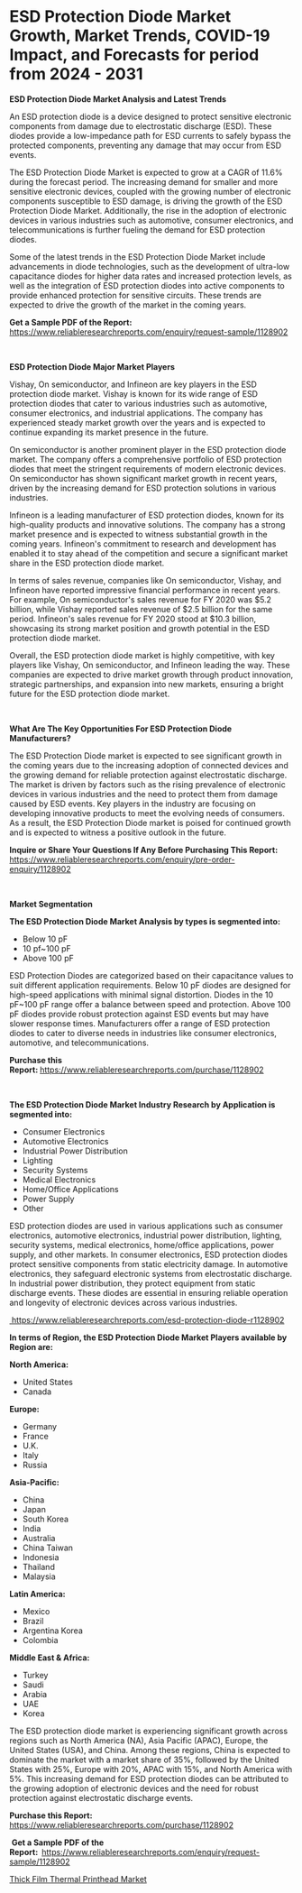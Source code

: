 <p><h1>ESD Protection Diode Market Growth, Market Trends, COVID-19 Impact, and Forecasts for period from 2024 - 2031</h1></p><p><strong>ESD Protection Diode Market Analysis and Latest Trends</strong></p>
<p><p>An ESD protection diode is a device designed to protect sensitive electronic components from damage due to electrostatic discharge (ESD). These diodes provide a low-impedance path for ESD currents to safely bypass the protected components, preventing any damage that may occur from ESD events.</p><p>The ESD Protection Diode Market is expected to grow at a CAGR of 11.6% during the forecast period. The increasing demand for smaller and more sensitive electronic devices, coupled with the growing number of electronic components susceptible to ESD damage, is driving the growth of the ESD Protection Diode Market. Additionally, the rise in the adoption of electronic devices in various industries such as automotive, consumer electronics, and telecommunications is further fueling the demand for ESD protection diodes.</p><p>Some of the latest trends in the ESD Protection Diode Market include advancements in diode technologies, such as the development of ultra-low capacitance diodes for higher data rates and increased protection levels, as well as the integration of ESD protection diodes into active components to provide enhanced protection for sensitive circuits. These trends are expected to drive the growth of the market in the coming years.</p></p>
<p><strong>Get a Sample PDF of the Report:&nbsp;</strong> <a href="https://www.reliableresearchreports.com/enquiry/request-sample/1128902">https://www.reliableresearchreports.com/enquiry/request-sample/1128902</a></p>
<p>&nbsp;</p>
<p><strong>ESD Protection Diode Major Market Players</strong></p>
<p><p>Vishay, On semiconductor, and Infineon are key players in the ESD protection diode market. Vishay is known for its wide range of ESD protection diodes that cater to various industries such as automotive, consumer electronics, and industrial applications. The company has experienced steady market growth over the years and is expected to continue expanding its market presence in the future.</p><p>On semiconductor is another prominent player in the ESD protection diode market. The company offers a comprehensive portfolio of ESD protection diodes that meet the stringent requirements of modern electronic devices. On semiconductor has shown significant market growth in recent years, driven by the increasing demand for ESD protection solutions in various industries.</p><p>Infineon is a leading manufacturer of ESD protection diodes, known for its high-quality products and innovative solutions. The company has a strong market presence and is expected to witness substantial growth in the coming years. Infineon's commitment to research and development has enabled it to stay ahead of the competition and secure a significant market share in the ESD protection diode market.</p><p>In terms of sales revenue, companies like On semiconductor, Vishay, and Infineon have reported impressive financial performance in recent years. For example, On semiconductor's sales revenue for FY 2020 was $5.2 billion, while Vishay reported sales revenue of $2.5 billion for the same period. Infineon's sales revenue for FY 2020 stood at $10.3 billion, showcasing its strong market position and growth potential in the ESD protection diode market.</p><p>Overall, the ESD protection diode market is highly competitive, with key players like Vishay, On semiconductor, and Infineon leading the way. These companies are expected to drive market growth through product innovation, strategic partnerships, and expansion into new markets, ensuring a bright future for the ESD protection diode market.</p></p>
<p>&nbsp;</p>
<p><strong>What Are The Key Opportunities For ESD Protection Diode Manufacturers?</strong></p>
<p><p>The ESD Protection Diode market is expected to see significant growth in the coming years due to the increasing adoption of connected devices and the growing demand for reliable protection against electrostatic discharge. The market is driven by factors such as the rising prevalence of electronic devices in various industries and the need to protect them from damage caused by ESD events. Key players in the industry are focusing on developing innovative products to meet the evolving needs of consumers. As a result, the ESD Protection Diode market is poised for continued growth and is expected to witness a positive outlook in the future.</p></p>
<p><strong>Inquire or Share Your Questions If Any Before Purchasing This Report:</strong> <a href="https://www.reliableresearchreports.com/enquiry/pre-order-enquiry/1128902">https://www.reliableresearchreports.com/enquiry/pre-order-enquiry/1128902</a></p>
<p>&nbsp;</p>
<p><strong>Market Segmentation</strong></p>
<p><strong>The ESD Protection Diode Market Analysis by types is segmented into:</strong></p>
<p><ul><li>Below 10 pF</li><li>10 pf~100 pF</li><li>Above 100 pF</li></ul></p>
<p><p>ESD Protection Diodes are categorized based on their capacitance values to suit different application requirements. Below 10 pF diodes are designed for high-speed applications with minimal signal distortion. Diodes in the 10 pF~100 pF range offer a balance between speed and protection. Above 100 pF diodes provide robust protection against ESD events but may have slower response times. Manufacturers offer a range of ESD protection diodes to cater to diverse needs in industries like consumer electronics, automotive, and telecommunications.</p></p>
<p><strong>Purchase this Report:&nbsp;</strong><a href="https://www.reliableresearchreports.com/purchase/1128902">https://www.reliableresearchreports.com/purchase/1128902</a></p>
<p>&nbsp;</p>
<p><strong>The ESD Protection Diode Market Industry Research by Application is segmented into:</strong></p>
<p><ul><li>Consumer Electronics</li><li>Automotive Electronics</li><li>Industrial Power Distribution</li><li>Lighting</li><li>Security Systems</li><li>Medical Electronics</li><li>Home/Office Applications</li><li>Power Supply</li><li>Other</li></ul></p>
<p><p>ESD protection diodes are used in various applications such as consumer electronics, automotive electronics, industrial power distribution, lighting, security systems, medical electronics, home/office applications, power supply, and other markets. In consumer electronics, ESD protection diodes protect sensitive components from static electricity damage. In automotive electronics, they safeguard electronic systems from electrostatic discharge. In industrial power distribution, they protect equipment from static discharge events. These diodes are essential in ensuring reliable operation and longevity of electronic devices across various industries.</p></p>
<p><a href="https://www.reliableresearchreports.com/esd-protection-diode-r1128902">&nbsp;https://www.reliableresearchreports.com/esd-protection-diode-r1128902</a></p>
<p><strong>In terms of Region, the ESD Protection Diode Market Players available by Region are:</strong></p>
<p>
    <p> <strong> North America: </strong>
        <ul>
            <li>United States</li>
            <li>Canada</li>
        </ul>
        </p> 
    <p> <strong> Europe: </strong>
        <ul>
            <li>Germany</li>
            <li>France</li>
            <li>U.K.</li>
            <li>Italy</li>
            <li>Russia</li>
        </ul>
        </p> 
    <p> <strong> Asia-Pacific: </strong>
        <ul>
            <li>China</li>
            <li>Japan</li>
            <li>South Korea</li>
            <li>India</li>
            <li>Australia</li>
            <li>China Taiwan</li>
            <li>Indonesia</li>
            <li>Thailand</li>
            <li>Malaysia</li>
        </ul>
        </p> 
    <p> <strong> Latin America: </strong>
        <ul>
            <li>Mexico</li>
            <li>Brazil</li>
            <li>Argentina Korea</li>
            <li>Colombia</li>
        </ul>
        </p> 
    <p> <strong> Middle East & Africa: </strong>
        <ul>
            <li>Turkey</li>
            <li>Saudi</li>
            <li>Arabia</li>
            <li>UAE</li>
            <li>Korea</li>
        </ul>
    </p>
    </p>
<p><p>The ESD protection diode market is experiencing significant growth across regions such as North America (NA), Asia Pacific (APAC), Europe, the United States (USA), and China. Among these regions, China is expected to dominate the market with a market share of 35%, followed by the United States with 25%, Europe with 20%, APAC with 15%, and North America with 5%. This increasing demand for ESD protection diodes can be attributed to the growing adoption of electronic devices and the need for robust protection against electrostatic discharge events.</p></p>
<p><strong>Purchase this Report: </strong><a href="https://www.reliableresearchreports.com/purchase/1128902">https://www.reliableresearchreports.com/purchase/1128902</a></p>
<p>&nbsp;<strong>Get a Sample PDF of the Report:&nbsp;&nbsp;</strong><a href="https://www.reliableresearchreports.com/enquiry/request-sample/1128902">https://www.reliableresearchreports.com/enquiry/request-sample/1128902</a></p>
<p><strong></strong></p>
<p><p><a href="https://view.publitas.com/reportprime-1/thick-film-thermal-printhead-market-size-share-analysis-growth-trends-forecast-2024-2031/">Thick Film Thermal Printhead Market</a></p></p>